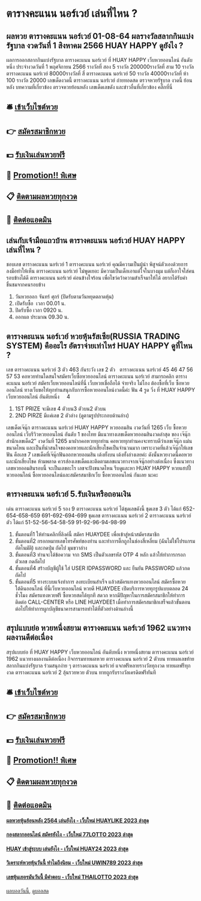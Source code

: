 # ตารางคะแนน นอร์เวย์ เล่นที่ไหน ?
## ผลหวย ตารางคะแนน นอร์เวย์ 01-08-64 ผลรางวัลสลากกินแบ่งรัฐบาล งวดวันที่ 1 สิงหาคม 2566 HUAY HAPPY ดูยังไง ?
ผลการออกสลากกินแบ่งรัฐบาล ตารางคะแนน นอร์เวย์ ที่ HUAY HAPPY เว็บหวยออนไลน์ อันดับหนึ่ง ประจำงวดวันที่ 1 พฤศจิกายน 2566
รางวัลที่ สอง 5 รางวัล 200000รางวัลที่ สาม 10 รางวัล ตารางคะแนน นอร์เวย์ 80000รางวัลที่ สี่ ตารางคะแนน นอร์เวย์ 50 รางวัล 40000รางวัลที่ ห้า 100 รางวัล 20000
 เลขเด็ดงวดนี้ ตารางคะแนน นอร์เวย์ ถ่ายทอดสด ตรวจหวยรัฐบาล งวดนี้ ย้อนหลัง 
บทความที่เกี่ยวข้อง
ตรวจหวยย้อนหลัง เลขเด็ดเลขดัง และข่าวอื่นที่เกี่ยวข้อง คลิ๊กที่นี่

## 🛎 [เข้าเว็บไซต์หวย](https://bit.ly/3BG5bNw)
## 👉 [สมัครสมาชิกหวย](https://bit.ly/3BG5bNw)
## 💵 [รับเงินเล่นหวยฟรี](https://bit.ly/3C3mvgS)
## 👑 [Promotion!! พิเศษ](https://bit.ly/3C3mvgS)
## 📋 [ติดตามผลหวยทุกงวด](https://bit.ly/3C3mvgS)
## 📱 [ติดต่อแอดมิน](https://bit.ly/3C3mvgS)

## เล่นกับเจ้ามือแถวบ้าน ตารางคะแนน นอร์เวย์ HUAY HAPPY เล่นที่ไหน ?
ชอบเลข ตารางคะแนน นอร์เวย์ 1 ตารางคะแนน นอร์เวย์ คุณมีความเป็นผู้นำ พิสูจน์ตัวเองด้วยการลงมือทำให้เห็น ตารางคะแนน นอร์เวย์ ไม่พูดเยอะ มีความเป็นเด็กเอาแต่ใจในบางมุม แต่ก็เอาใจใส่คนรอบข้างได้ดี ตารางคะแนน นอร์เวย์ ค่อนข้างใจร้อน เพื่อไขว่คว้าความสำเร็จมาให้ได้ อยากได้รับคำชื่นชมจากคนรอบข้าง
1. วันหวยออก จันทร์ ศุกร์ (ปิดรับตามวันหยุดตลาดหุ้น)
2. เปิดรับซื้อ  เวลา 00.01 น.
3. ปิดรับซื้อ เวลา 0920 น.
4. ออกผล ประมาณ 09.30 น.

## ตารางคะแนน นอร์เวย์ หวยหุ้นรัสเซีย(RUSSIA TRADING SYSTEM) คืออะไร อัตราจ่ายเท่าไหร่ HUAY HAPPY ดูที่ไหน ?
เลข ตารางคะแนน นอร์เวย์ 3 ตัว 463
กันระวัง
เลข 2 ตัว   ตารางคะแนน นอร์เวย์ 45 46 47 56 57 53
คอหวยท่านใดสนใจสมัครเว็บซื้อหวยออนไลน์ ตารางคะแนน นอร์เวย์ สามารถคลิก ตารางคะแนน นอร์เวย์ สมัครเว็บหวยออนไลน์ที่นี่ เว็บหวยเชื่อถือได้ จ่ายจริง ไม่โกง ต้องซื้อที่เว็บ ซื้อหวยออนไลน์ ทางเว็บขอให้ทุกท่านสนุกกับการซื้อหวยออนไลน์งวดนี้ค่ะ
ฟัน 4
รูด วิ่ง ที่ HUAY HAPPY เว็บหวยออนไลน์ อันดับหนึ่ง     4
1. 1ST PRIZE จะมีเลข 4 ตัวบน3 ตัวบน2 ตัวบน
2. 2ND PIRZE มีเเค่เลข 2 ตัวล่าง (ดูตามรูปประกอบด้านล่าง)

เลขเด็ดเจ๊นุ๊ก ตารางคะแนน นอร์เวย์ HUAY HAPPY หวยออมสิน งวดวันที่ 1265
เว็บ ซื้อหวยออนไลน์ เว็บรีวิวหวยออนไลน์ อันดับ 1 ของไทย มีแนวทางเลขเด็ดหวยออมสินงวดล่าสุด ของ เจ๊นุ๊กสำนักเลขเด็ด2″ งวดวันที่ 1265 มาฝากคอหวยทุกท่าน คอหวยทุกท่านคงจะทราบดีว่าเลขเจ๊นุ๊ก แม่นขนาดไหน และเป็นที่น่าสนใจของคอหวยและนักเสี่ยงโชคเป็นจำนวนมาก เพราะงวดที่แล้วเจ๊นุ๊กให้เลขฟัน คือเลข 7 เลขเด็ดที่เจ๊นุ๊กฟันออกหวยออมสิน เด้งทั้งบน เด้งทั้งล่างเลยค่ะ ดังนั้นหวยงวดนี้คอหวยและนักเสี่ยงโชค ห้ามพลาด ควรส่องเลขเด็ดและติดตามเลขแนวทางจากเจ๊นุ๊กอย่างต่อเนื่อง ซึ่งแนวทางเลขหวยออมสินรอบนี้ จะเป็นเลขอะไร เลขจะปังขนาดไหน รีบดูและหา HUAY HAPPY หวยแฮปปี้ หวยออนไลน์ ซื้อหวยออนไลน์และสมัครสมาชิกเว็บ ซื้อหวยออนไลน์ กันเลย นะคะ

## ตารางคะแนน นอร์เวย์ 5.รับเงินหรือถอนเงิน
เด่น ตารางคะแนน นอร์เวย์ 5 รอง 9 ตารางคะแนน นอร์เวย์ ได้ชุดเลขดังนี้
ชุดเลข 3 ตัว ได้แก่
652-654-658-659
691-692-694-699
ชุดเลข ตารางคะแนน นอร์เวย์ 2 ตารางคะแนน นอร์เวย์ ตัว ได้แก่
51-52-56-54-58-59
91-92-96-94-98-99
1. ขั้นตอนที่1 ให้ท่านคลิกที่ลิงค์นี้ สมัคร HUAYDEE เพื่อเข้าสู่หน้าสมัครสมาชิก
2. ขั้นตอนที่2 กรอกหมายเลขโทรศัพท์ของท่าน และทำการติ๊กถูกในช่องสี่เหลี่ยม (ฉันไม่ใช่โปรแกรมอัตโนมัติ) และกดปุ่ม ถัดไป มุมขวาล่าง
3. ขั้นตอนที่3 ท่านจะได้ข้อความ จาก SMS เป็นตัวเลขรหัส OTP 4 หลัก แล้วให้ทำการกรอกตัวเลข กดถัดไป
4. ขั้นตอนที่4 สร้างบัญชีผู้ใช้ ใส่ USER IDPASSWORD และ ยืนยัน PASSWORD แล้วกดถัดไป
5. ขั้นตอนที่5 ทางระบบแจ้งทำการ ลงทะเบียนสำเร็จ แล้วสมัครแทงหวยออนไลน์ สมัครซื้อหวยใต้ดินออนไลน์ ที่นี้เว็บหวยออนไลน์ หวยดี HUAYDEE เปิดบริการหวยทุกรูปแบบตลอด 24 ชั่วโมง สมัครแทงหวยฟรี ซื้อหวยสดได้ทุกที สดวก หากมีปัญหาในการสมัครสมาชิกให้ทำการติดต่อ CALL-CENTER หรือ LINE HUAYDEE1 เมื่อทำการสมัครสมาชิกเสร็จแล้วขั้นตอนต่อไปให้ทำการผูกบัญชีธนาคารสามารถทำได้ที่ตัวอย่างด้านล่างนี้

## สรุปแบบย่อ หวยหนึ่งสยาม ตารางคะแนน นอร์เวย์ 1962 แนวทางผลงานดีต่อเนื่อง
สรุปแบบย่อ ที่ HUAY HAPPY เว็บหวยออนไลน์ อันดับหนึ่ง หวยหนึ่งสยาม ตารางคะแนน นอร์เวย์ 1962 แนวทางผลงานดีต่อเนื่อง กิจกรรมทายผลหวย ตารางคะแนน นอร์เวย์ 2 ตัวบน ทายผลเลขท้ายสลากกินแบ่งรัฐบาล ร่วมสนุกง่าย ๆ ตารางคะแนน นอร์เวย์ แจกฟรีหลายรางวัลทุกงวด
ทายผลฟรีทุกงวด ตารางคะแนน นอร์เวย์ 2 ลุ้นรวยหวย ตัวบน ทายถูกรับรางวัลเครดิตฟรีทันที

## 🛎 [เข้าเว็บไซต์หวย](https://bit.ly/3BG5bNw)
## 👉 [สมัครสมาชิกหวย](https://bit.ly/3BG5bNw)
## 💵 [รับเงินเล่นหวยฟรี](https://bit.ly/3C3mvgS)
## 👑 [Promotion!! พิเศษ](https://bit.ly/3C3mvgS)
## 📋 [ติดตามผลหวยทุกงวด](https://bit.ly/3C3mvgS)
## 📱 [ติดต่อแอดมิน](https://bit.ly/3C3mvgS)

#### [ผลหวยหุ้นย้อนหลัง 2564 เล่นยังไง - เว็บใหม่ HUAYLIKE 2023 ล่าสุด](https://atom.io/themes/ผลหวยหุ้นย้อนหลัง%202564%20เล่นยังไง%20-%20เว็บใหม่%20huaylike%202023%20ล่าสุด)
#### [กองสลากออนไลน์ สมัครยังไง - เว็บใหม่ 77LOTTO 2023 ล่าสุด](https://atom.io/themes/กองสลากออนไลน์%20สมัครยังไง%20-%20เว็บใหม่%2077lotto%202023%20ล่าสุด)
#### [HUAY เข้าสู่ระบบ เล่นยังไง - เว็บใหม่ HUAY24 2023 ล่าสุด](https://atom.io/themes/huay%20เข้าสู่ระบบ%20เล่นยังไง%20-%20เว็บใหม่%20huay24%202023%20ล่าสุด)
#### [วิเคราะห์หวยหุ้นวันนี้ ทำไมถึงนิยม - เว็บใหม่ UWIN789 2023 ล่าสุด](https://atom.io/themes/วิเคราะห์หวยหุ้นวันนี้%20ทำไมถึงนิยม%20-%20เว็บใหม่%20uwin789%202023%20ล่าสุด)
#### [เลขหุ้นเยอรมันวันนี้ มีคำตอบ - เว็บใหม่ THAILOTTO 2023 ล่าสุด](https://atom.io/themes/เลขหุ้นเยอรมันวันนี้%20มีคำตอบ%20-%20เว็บใหม่%20thailotto%202023%20ล่าสุด)

[ผลบอลวันนี้](https://siamsport.tv "ผลบอลวันนี้"), [ดูบอลสด](https://siamsport.tv/ดูบอลสด "ดูบอลสด")